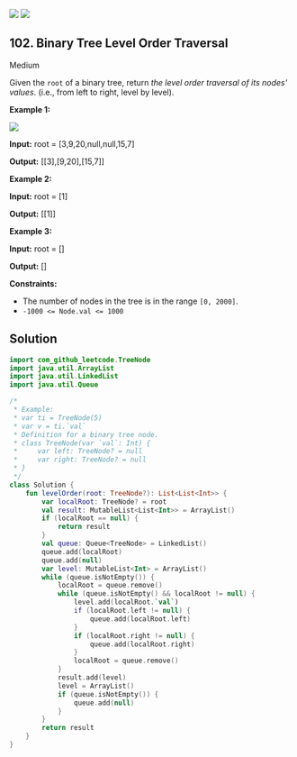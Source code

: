 [![](https://img.shields.io/github/stars/javadev/LeetCode-in-All?label=Stars&style=flat-square)](https://github.com/javadev/LeetCode-in-All)
[![](https://img.shields.io/github/forks/javadev/LeetCode-in-All?label=Fork%20me%20on%20GitHub%20&style=flat-square)](https://github.com/javadev/LeetCode-in-All/fork)

## 102\. Binary Tree Level Order Traversal

Medium

Given the `root` of a binary tree, return _the level order traversal of its nodes' values_. (i.e., from left to right, level by level).

**Example 1:**

![](https://assets.leetcode.com/uploads/2021/02/19/tree1.jpg)

**Input:** root = [3,9,20,null,null,15,7]

**Output:** [[3],[9,20],[15,7]] 

**Example 2:**

**Input:** root = [1]

**Output:** [[1]] 

**Example 3:**

**Input:** root = []

**Output:** [] 

**Constraints:**

*   The number of nodes in the tree is in the range `[0, 2000]`.
*   `-1000 <= Node.val <= 1000`

## Solution

```kotlin
import com_github_leetcode.TreeNode
import java.util.ArrayList
import java.util.LinkedList
import java.util.Queue

/*
 * Example:
 * var ti = TreeNode(5)
 * var v = ti.`val`
 * Definition for a binary tree node.
 * class TreeNode(var `val`: Int) {
 *     var left: TreeNode? = null
 *     var right: TreeNode? = null
 * }
 */
class Solution {
    fun levelOrder(root: TreeNode?): List<List<Int>> {
        var localRoot: TreeNode? = root
        val result: MutableList<List<Int>> = ArrayList()
        if (localRoot == null) {
            return result
        }
        val queue: Queue<TreeNode> = LinkedList()
        queue.add(localRoot)
        queue.add(null)
        var level: MutableList<Int> = ArrayList()
        while (queue.isNotEmpty()) {
            localRoot = queue.remove()
            while (queue.isNotEmpty() && localRoot != null) {
                level.add(localRoot.`val`)
                if (localRoot.left != null) {
                    queue.add(localRoot.left)
                }
                if (localRoot.right != null) {
                    queue.add(localRoot.right)
                }
                localRoot = queue.remove()
            }
            result.add(level)
            level = ArrayList()
            if (queue.isNotEmpty()) {
                queue.add(null)
            }
        }
        return result
    }
}
```